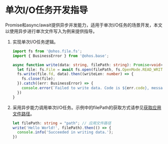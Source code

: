 # 单次I/O任务开发指导


Promise和async/await提供异步并发能力，适用于单次I/O任务的场景开发，本文以使用异步进行单次文件写入为例来提供指导。


1. 实现单次I/O任务逻辑。

    ```ts
    import fs from '@ohos.file.fs';
    import { BusinessError } from '@ohos.base';

    async function write(data: string, filePath: string): Promise<void> {
      let file: fs.File = await fs.open(filePath, fs.OpenMode.READ_WRITE);
      fs.write(file.fd, data).then((writeLen: number) => {
        fs.close(file);
      }).catch((err: BusinessError) => {
        console.error(`Failed to write data. Code is ${err.code}, message is ${err.message}`);
      })
    }
    ```
2. 采用异步能力调用单次I/O任务。示例中的filePath的获取方式请参见[获取应用文件路径](../application-models/application-context-stage.md#获取应用文件路径)。

    ```ts
    let filePath: string = "path"; // 应用文件路径
    write('Hello World!', filePath).then(() => {
      console.info('Succeeded in writing data.');
    })
    ```
